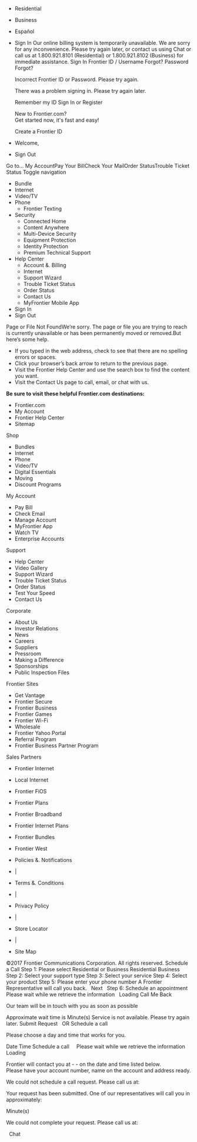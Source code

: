 *   Residential
*   Business

*   Español
*   Sign In Our online billing system is temporarily unavailable. We are sorry for any inconvenience. Please try again later, or contact us using Chat or call us at 1.800.921.8101 (Residential) or 1.800.921.8102 (Business) for immediate assistance. Sign In Frontier ID / Username Forgot? Password Forgot?
    
    Incorrect Frontier ID or Password. Please try again.
    
    There was a problem signing in. Please try again later.
    
    Remember my ID Sign In or Register
    
    New to Frontier.com?  
    Get started now, it's fast and easy!
    
    Create a Frontier ID
*   Welcome,    
*   Sign Out

Go to... My AccountPay Your BillCheck Your MailOrder StatusTrouble Ticket Status Toggle navigation

*   Bundle
*   Internet
*   Video/TV
*   Phone
    *   Frontier Texting
*   Security
    *   Connected Home
    *   Content Anywhere
    *   Multi-Device Security
    *   Equipment Protection
    *   Identity Protection
    *   Premium Technical Support
*   Help Center
    *   Account &. Billing
    *   Internet
    *   Support Wizard
    *   Trouble Ticket Status
    *   Order Status
    *   Contact Us
    *   MyFrontier Mobile App
*   Sign In
*   Sign Out

Page or File Not FoundWe’re sorry. The page or file you are trying to reach is currently unavailable or has been permanently moved or removed.But here’s some help.

*   If you typed in the web address, check to see that there are no spelling errors or spaces.
*   Click your browser’s back arrow to return to the previous page.
*   Visit the Frontier Help Center and use the search box to find the content you want.
*   Visit the Contact Us page to call, email, or chat with us.

**Be sure to visit these helpful Frontier.com destinations:**

*   Frontier.com
*   My Account
*   Frontier Help Center
*   Sitemap

Shop

*   Bundles
*   Internet
*   Phone
*   Video/TV
*   Digital Essentials
*   Moving
*   Discount Programs

My Account

*   Pay Bill
*   Check Email
*   Manage Account
*   MyFrontier App
*   Watch TV
*   Enterprise Accounts

Support

*   Help Center
*   Video Gallery
*   Support Wizard
*   Trouble Ticket Status
*   Order Status
*   Test Your Speed
*   Contact Us

Corporate

*   About Us
*   Investor Relations
*   News
*   Careers
*   Suppliers
*   Pressroom
*   Making a Difference
*   Sponsorships
*   Public Inspection Files

Frontier Sites

*   Get Vantage
*   Frontier Secure
*   Frontier Business
*   Frontier Games
*   Frontier Wi-Fi
*   Wholesale
*   Frontier Yahoo Portal
*   Referral Program
*   Frontier Business Partner Program

Sales Partners

*   Frontier Internet
*   Local Internet
*   Frontier FiOS
*   Frontier Plans
*   Frontier Broadband
*   Frontier Internet Plans
*   Frontier Bundles
*   Frontier West

*   Policies &. Notifications
*   |
*   Terms &. Conditions
*   |
*   Privacy Policy
*   |
*   Store Locator
*   |
*   Site Map

©2017 Frontier Communications Corporation. All rights reserved. Schedule a Call Step 1: Please select Residential or Business Residential Business Step 2: Select your support type Step 3: Select your service Step 4: Select your product Step 5: Please enter your phone number A Frontier Representative will call you back.   Next   Step 6: Schedule an appointment Please wait while we retrieve the information   Loading Call Me Back  

Our team will be in touch with you as soon as possible

Approximate wait time is Minute(s) Service is not available. Please try again later. Submit Request   OR Schedule a call

Please choose a day and time that works for you.

Date Time Schedule a call     Please wait while we retrieve the information   Loading   

Frontier will contact you at - - on the date and time listed below. <br>Please have your account number, name on the account and address ready.

We could not schedule a call request. Please call us at:

Your request has been submitted. One of our representatives will call you in approximately:

Minute(s)

We could not complete your request. Please call us at:

  Chat